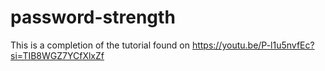 # password-strength

This is a completion of the tutorial found on https://youtu.be/P-l1u5nvfEc?si=TIB8WGZ7YCfXlxZf
